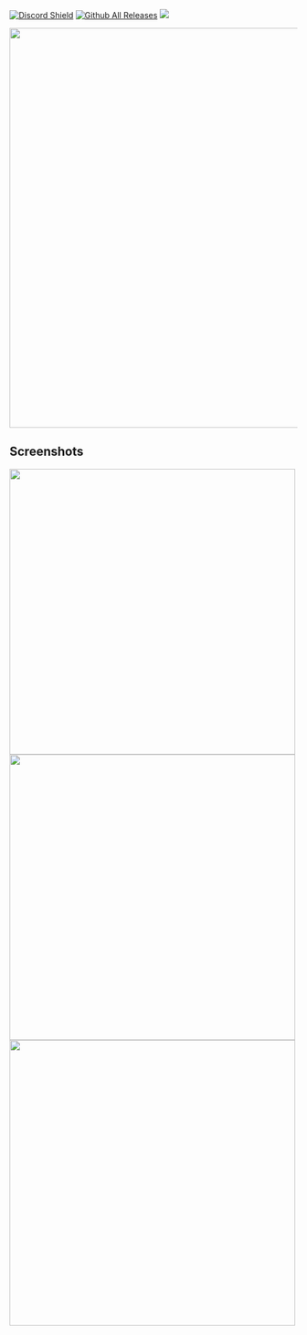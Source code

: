 [![Discord Shield](https://img.shields.io/discord/931335263509151846?color=5865F2&label=discord&logo=discord&logoColor=white)](https://discord.gg/NC3wYAeCDs)
[![Github All Releases](https://img.shields.io/github/downloads/BenjaminHalko/WiiMusicEditorPlus/total.svg)](https://hanadigital.github.io/grev/?user=benjaminhalko&repo=wiimusiceditorplus)
[![](https://img.shields.io/badge/dynamic/json?label=version&query=%24.0.tag_name&url=https%3A%2F%2Fapi.github.com%2Frepos%2FBenjaminHalko%2FWiiMusicEditorPlus%2Freleases)](https://github.com/BenjaminHalko/WiiMusicEditorPlus/releases)

<img src="https://user-images.githubusercontent.com/73490201/147893121-3ed1ae74-5f3e-45ca-b5d4-2d6a4285a508.png" width="700">

## Screenshots

<img src="https://user-images.githubusercontent.com/73490201/147893157-67f9e6d2-432c-4186-9d91-e31db1e4b9aa.PNG" width="500">
<img src="https://user-images.githubusercontent.com/73490201/147893158-dc8ca6eb-59aa-47ea-be08-c27f2a1025db.PNG" width="500">
<img src="https://user-images.githubusercontent.com/73490201/147893159-f04aa1c2-47f5-4c75-9a35-28db18df8e61.PNG" width="500">
